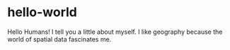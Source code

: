 # hello-world

Hello Humans!
I tell you a little about myself. I like geography because the world of spatial data fascinates me.
